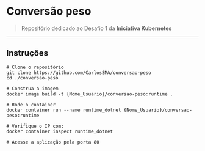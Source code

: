 # Conversão peso
> Repositório dedicado ao Desafio 1 da **Iniciativa Kubernetes**
---
## Instruções
```
# Clone o repositório
git clone https://github.com/CarlosSMA/conversao-peso
cd ./conversao-peso

# Construa a imagem
docker image build -t {Nome_Usuario}/conversao-peso:runtime .

# Rode o container
docker container run --name runtime_dotnet {Nome_Usuario}/conversao-peso:runtime

# Verifique o IP com:
docker container inspect runtime_dotnet

# Acesse a aplicação pela porta 80
```
